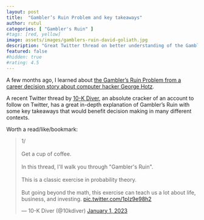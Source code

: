 ```yaml
---
layout: post
title:  "Gambler’s Ruin Problem and key takeaways"
author: rutul
categories: [ "Gambler's Ruin" ]
#tags: [red, yellow]
image: assets/images/gamblers-ruin-david-goliath.jpg
description: "Great Twitter thread on better understanding of the Gambler's Ruin problem and key takeaways"
featured: false
#hidden: true
#rating: 4.5
---
```

A few months ago, I learned about [the Gambler’s Ruin Problem from a career decision story about computer hacker George Hotz](https://rutuldave.com/decision-ninja-blog/gamblers-ruin-problem/). 

A recent Twitter thread by [10-K Diver](https://twitter.com/10kdiver), an absolute cracker of an account to follow on Twitter, has a great in-depth explanation of Gambler’s Ruin with some key takeaways that would benefit decision making in many different contexts. 

Worth a read/like/bookmark:

<blockquote class="twitter-tweet"><p lang="en" dir="ltr">1/<br><br>Get a cup of coffee.<br><br>In this thread, I&#39;ll walk you through &quot;Gambler&#39;s Ruin&quot;.<br><br>This is a classic exercise in probability theory.<br><br>But going beyond the math, this exercise can teach us a lot about life, business, and investing. <a href="https://t.co/1pIz9e98h2">pic.twitter.com/1pIz9e98h2</a></p>&mdash; 10-K Diver (@10kdiver) <a href="https://twitter.com/10kdiver/status/1609607018750287873?ref_src=twsrc%5Etfw">January 1, 2023</a></blockquote> <script async src="https://platform.twitter.com/widgets.js" charset="utf-8"></script> 
